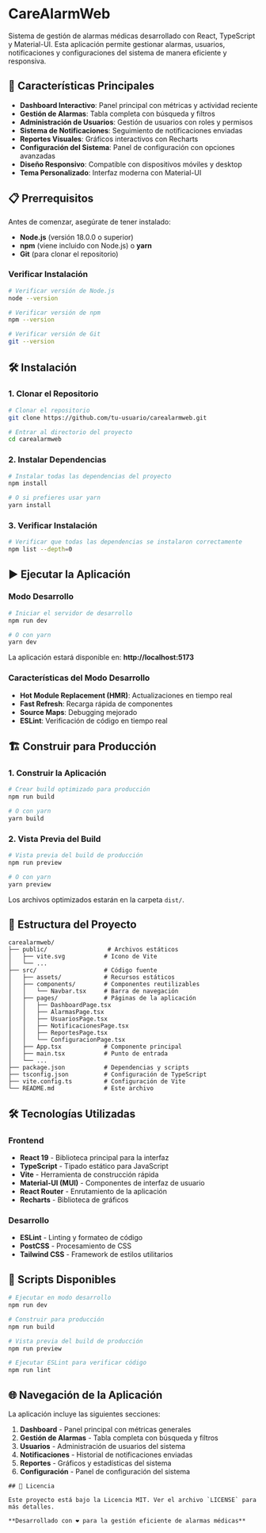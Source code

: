 # CareAlarmWeb

Sistema de gestión de alarmas médicas desarrollado con React, TypeScript y Material-UI. Esta aplicación permite gestionar alarmas, usuarios, notificaciones y configuraciones del sistema de manera eficiente y responsiva.

## 🚀 Características Principales

- **Dashboard Interactivo**: Panel principal con métricas y actividad reciente
- **Gestión de Alarmas**: Tabla completa con búsqueda y filtros
- **Administración de Usuarios**: Gestión de usuarios con roles y permisos
- **Sistema de Notificaciones**: Seguimiento de notificaciones enviadas
- **Reportes Visuales**: Gráficos interactivos con Recharts
- **Configuración del Sistema**: Panel de configuración con opciones avanzadas
- **Diseño Responsivo**: Compatible con dispositivos móviles y desktop
- **Tema Personalizado**: Interfaz moderna con Material-UI

## 📋 Prerrequisitos

Antes de comenzar, asegúrate de tener instalado:

- **Node.js** (versión 18.0.0 o superior)
- **npm** (viene incluido con Node.js) o **yarn**
- **Git** (para clonar el repositorio)

### Verificar Instalación

```bash
# Verificar versión de Node.js
node --version

# Verificar versión de npm
npm --version

# Verificar versión de Git
git --version
```

## 🛠️ Instalación

### 1. Clonar el Repositorio

```bash
# Clonar el repositorio
git clone https://github.com/tu-usuario/carealarmweb.git

# Entrar al directorio del proyecto
cd carealarmweb
```

### 2. Instalar Dependencias

```bash
# Instalar todas las dependencias del proyecto
npm install

# O si prefieres usar yarn
yarn install
```

### 3. Verificar Instalación

```bash
# Verificar que todas las dependencias se instalaron correctamente
npm list --depth=0
```

## ▶️ Ejecutar la Aplicación

### Modo Desarrollo

```bash
# Iniciar el servidor de desarrollo
npm run dev

# O con yarn
yarn dev
```

La aplicación estará disponible en: **http://localhost:5173**

### Características del Modo Desarrollo

- **Hot Module Replacement (HMR)**: Actualizaciones en tiempo real
- **Fast Refresh**: Recarga rápida de componentes
- **Source Maps**: Debugging mejorado
- **ESLint**: Verificación de código en tiempo real

## 🏗️ Construir para Producción

### 1. Construir la Aplicación

```bash
# Crear build optimizado para producción
npm run build

# O con yarn
yarn build
```

### 2. Vista Previa del Build

```bash
# Vista previa del build de producción
npm run preview

# O con yarn
yarn preview
```

Los archivos optimizados estarán en la carpeta `dist/`.

## 📁 Estructura del Proyecto

```
carealarmweb/
├── public/                 # Archivos estáticos
│   ├── vite.svg           # Icono de Vite
│   └── ...
├── src/                   # Código fuente
│   ├── assets/            # Recursos estáticos
│   ├── components/        # Componentes reutilizables
│   │   └── Navbar.tsx     # Barra de navegación
│   ├── pages/             # Páginas de la aplicación
│   │   ├── DashboardPage.tsx
│   │   ├── AlarmasPage.tsx
│   │   ├── UsuariosPage.tsx
│   │   ├── NotificacionesPage.tsx
│   │   ├── ReportesPage.tsx
│   │   └── ConfiguracionPage.tsx
│   ├── App.tsx            # Componente principal
│   ├── main.tsx           # Punto de entrada
│   └── ...
├── package.json           # Dependencias y scripts
├── tsconfig.json          # Configuración de TypeScript
├── vite.config.ts         # Configuración de Vite
└── README.md              # Este archivo
```

## 🛠️ Tecnologías Utilizadas

### Frontend
- **React 19** - Biblioteca principal para la interfaz
- **TypeScript** - Tipado estático para JavaScript
- **Vite** - Herramienta de construcción rápida
- **Material-UI (MUI)** - Componentes de interfaz de usuario
- **React Router** - Enrutamiento de la aplicación
- **Recharts** - Biblioteca de gráficos

### Desarrollo
- **ESLint** - Linting y formateo de código
- **PostCSS** - Procesamiento de CSS
- **Tailwind CSS** - Framework de estilos utilitarios

## 📜 Scripts Disponibles

```bash
# Ejecutar en modo desarrollo
npm run dev

# Construir para producción
npm run build

# Vista previa del build de producción
npm run preview

# Ejecutar ESLint para verificar código
npm run lint
```

## 🌐 Navegación de la Aplicación

La aplicación incluye las siguientes secciones:

1. **Dashboard** - Panel principal con métricas generales
2. **Gestión de Alarmas** - Tabla completa con búsqueda y filtros
3. **Usuarios** - Administración de usuarios del sistema
4. **Notificaciones** - Historial de notificaciones enviadas
5. **Reportes** - Gráficos y estadísticas del sistema
6. **Configuración** - Panel de configuración del sistema


```
## 📝 Licencia

Este proyecto está bajo la Licencia MIT. Ver el archivo `LICENSE` para más detalles.

**Desarrollado con ❤️ para la gestión eficiente de alarmas médicas**
